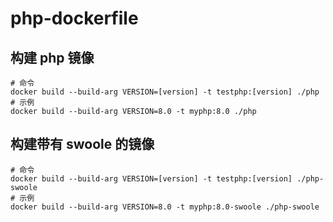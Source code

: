 # php-dockerfile
## 构建 php 镜像

    # 命令
    docker build --build-arg VERSION=[version] -t testphp:[version] ./php
    # 示例
    docker build --build-arg VERSION=8.0 -t myphp:8.0 ./php

## 构建带有 swoole 的镜像

    # 命令
    docker build --build-arg VERSION=[version] -t testphp:[version] ./php-swoole
    # 示例
    docker build --build-arg VERSION=8.0 -t myphp:8.0-swoole ./php-swoole
